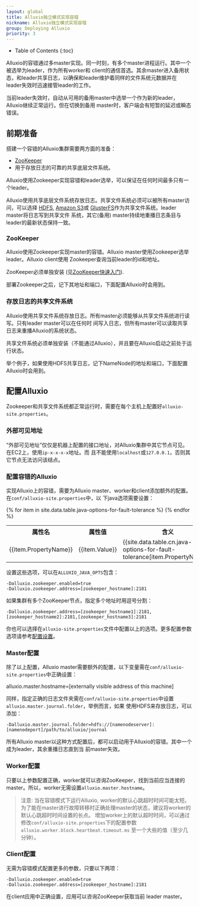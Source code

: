 ```yaml
---
layout: global
title: Alluxio独立模式实现容错
nickname: Alluxio独立模式实现容错
group: Deploying Alluxio
priority: 3
---
```


* Table of Contents
{:toc}

Alluxio的容错通过多master实现。同一时刻，有多个master进程运行。其中一个被选举为leader，作为所有worker和
client的通信首选。其余master进入备用状态，和leader共享日志，以确保和leader维护着同样的文件系统元数据并在
leader失效时迅速接管leader的工作。

当前leader失效时，自动从可用的备用master中选举一个作为新的leader，Alluxio继续正常运行。但在切换到备用
master时，客户端会有短暂的延迟或瞬态错误。

## 前期准备

搭建一个容错的Alluxio集群需要两方面的准备：

* [ZooKeeper](http://zookeeper.apache.org/)
* 用于存放日志的可靠的共享底层文件系统。

Alluxio使用Zookeeper实现容错和leader选举，可以保证在任何时间最多只有一个leader。

Alluxio使用共享底层文件系统存放日志。共享文件系统必须可以被所有master访问，可以选择
[HDFS](Configuring-Alluxio-with-HDFS.html), [Amazon S3](Configuring-Alluxio-with-S3.html)或
[GlusterFS](Configuring-Alluxio-with-GlusterFS.html)作为共享文件系统。leader master将日志写到共享文件
系统，其它(备用) master持续地重播日志条目与leader的最新状态保持一致。

### ZooKeeper

Alluxio使用Zookeeper实现master的容错。Alluxio master使用Zookeeper选举leader。Alluxio client使用
Zookeeper查询当前leader的id和地址。

ZooKeeper必须单独安装
(见[ZooKeeper快速入门](http://zookeeper.apache.org/doc/r3.4.5/zookeeperStarted.html)).

部署Zookeeper之后，记下其地址和端口，下面配置Alluxio时会用到。

### 存放日志的共享文件系统

Alluxio使用共享文件系统存放日志。所有master必须能够从共享文件系统进行读写。只有leader master可以在任何时
间写入日志，但所有master可以读取共享日志来重播Alluxio的系统状态。

共享文件系统必须单独安装（不能通过Alluxio），并且要在Alluxio启动之前处于运行状态。

举个例子，如果使用HDFS共享日志，记下NameNode的地址和端口，下面配置Alluxio时会用到。

## 配置Alluxio
Zookeeper和共享文件系统都正常运行时，需要在每个主机上配置好`alluxio-site.properties`。

### 外部可见地址

“外部可见地址”仅仅是机器上配置的接口地址，对Alluxio集群中其它节点可见。在EC2上，使用`ip-x-x-x-x`地址。而
且不能使用`localhost`或`127.0.0.1`，否则其它节点无法访问该结点。

### 配置容错的Alluxio

实现Alluxio上的容错，需要为Alluxio master、worker和client添加额外的配置。在`conf/alluxio-site.properties`中，以
下java选项需要设置：

<table class="table">
<tr><th>属性名</th><th>属性值</th><th>含义</th></tr>
{% for item in site.data.table.java-options-for-fault-tolerance %}
<tr>
  <td>{{item.PropertyName}}</td>
  <td>{{item.Value}}</td>
  <td>{{site.data.table.cn.java-options-for-fault-tolerance[item.PropertyName]}}</td>
</tr>
{% endfor %}
</table>

设置这些选项，可以在`ALLUXIO_JAVA_OPTS`包含：

    -Dalluxio.zookeeper.enabled=true
    -Dalluxio.zookeeper.address=[zookeeper_hostname]:2181

如果集群有多个ZooKeeper节点，指定多个地址时用逗号分割：

    -Dalluxio.zookeeper.address=[zookeeper_hostname1]:2181,[zookeeper_hostname2]:2181,[zookeeper_hostname3]:2181

你也可以选择在`alluxio-site.properties`文件中配置以上的选项。更多配置参数选项请参考[配置设置](Configuration-Settings.html)。

### Master配置

除了以上配置，Alluxio master需要额外的配置，以下变量需在`conf/alluxio-site.properties`中正确设置：

   alluxio.master.hostname=[externally visible address of this machine]

同样，指定正确的日志文件夹需在`conf/alluxio-site.properties`中设置`alluxio.master.journal.folder`，举例而言，如果
使用HDFS来存放日志，可以添加：

    -Dalluxio.master.journal.folder=hdfs://[namenodeserver]:[namenodeport]/path/to/alluxio/journal

所有Alluxio master以这种方式配置后，都可以启动用于Alluxio的容错。其中一个成为leader，其余重播日志直到当
前master失效。

### Worker配置

只要以上参数配置正确，worker就可以咨询ZooKeeper，找到当前应当连接的master。所以，worker无需设置`alluxio.master.hostname`。

> 注意: 当在容错模式下运行Alluxio, worker的默认心跳超时时间可能太短。
> 为了能在master进行故障转移时正确处理master的状态，建议将worker的默认心跳超时时间设置的长点。
> 增加worker上的默认超时时间，可以通过修改`conf/alluxio-site.properties`下的配置参数
> `alluxio.worker.block.heartbeat.timeout.ms` 至一个大些的值（至少几分钟）。

### Client配置

无需为容错模式配置更多的参数，只要以下两项：

    -Dalluxio.zookeeper.enabled=true
    -Dalluxio.zookeeper.address=[zookeeper_hostname]:2181

在client应用中正确设置，应用可以咨询ZooKeeper获取当前 leader master。
